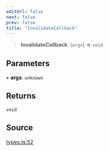 ```yaml
---
editUrl: false
next: false
prev: false
title: "InvalidateCallback"
---
```


> **InvalidateCallback**: (`args`) => `void`

## Parameters

• **args**: `unknown`

## Returns

`void`

## Source

[types.ts:52](https://github.com/chord-ts/rpc/blob/d3d88c3/src/types.ts#L52)
